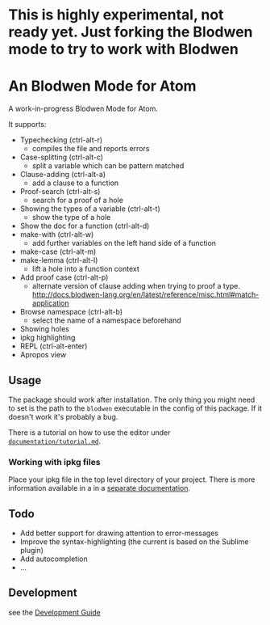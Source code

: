 
# This is highly experimental, not ready yet.  Just forking the Blodwen mode to try to work with Blodwen

# An Blodwen Mode for Atom

A work-in-progress Blodwen Mode for Atom.

It supports:

 - Typechecking (ctrl-alt-r)
   - compiles the file and reports errors
 - Case-splitting (ctrl-alt-c)
   - split a variable which can be pattern matched
 - Clause-adding (ctrl-alt-a)
   - add a clause to a function
 - Proof-search (ctrl-alt-s)
   - search for a proof of a hole
 - Showing the types of a variable (ctrl-alt-t)
   - show the type of a hole
 - Show the doc for a function (ctrl-alt-d)
 - make-with (ctrl-alt-w)
   - add further variables on the left hand side of a function
 - make-case (ctrl-alt-m)
 - make-lemma (ctrl-alt-l)
   - lift a hole into a function context
 - Add proof case (ctrl-alt-p)
   - alternate version of clause adding when trying to proof a type. http://docs.blodwen-lang.org/en/latest/reference/misc.html#match-application
 - Browse namespace (ctrl-alt-b)
   - select the name of a namespace beforehand
 - Showing holes
 - ipkg highlighting
 - REPL (ctrl-alt-enter)
 - Apropos view

## Usage

The package should work after installation. The only thing you might need to
set is the path to the `blodwen` executable in the config of this package.
If it doesn't work it's probably a bug.

There is a tutorial on how to use the editor under [`documentation/tutorial.md`](https://github.com/blodwen-hackers/atom-language-blodwen/blob/master/documentation/tutorial.md).

### Working with ipkg files

Place your ipkg file in the top level directory of your project.
There is more information available in a in a [separate documentation](https://github.com/blodwen-hackers/atom-language-blodwen/blob/master/documentation/ipkg.md).

## Todo

 - Add better support for drawing attention to error-messages
 - Improve the syntax-highlighting (the current is based on the Sublime plugin)
 - Add autocompletion
 - ...

## Development

see the [Development Guide](DEVELOPMENT.md)
